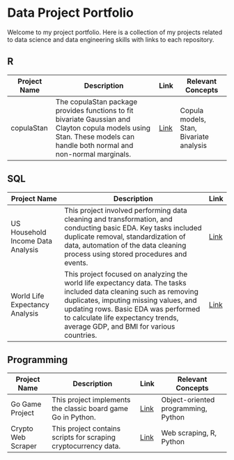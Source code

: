 # Data Project Portfolio

Welcome to my project portfolio. Here is a collection of my projects related to data science and data engineering skills with links to each repository.

## R

| Project Name           | Description                                                                 | Link                                                                                        | Relevant Concepts                        |
|------------------------|-----------------------------------------------------------------------------|---------------------------------------------------------------------------------------------|------------------------------------------|
| copulaStan             | The copulaStan package provides functions to fit bivariate Gaussian and Clayton copula models using Stan. These models can handle both normal and non-normal marginals. | [Link](https://github.com/benlug/copulaStan) | Copula models, Stan, Bivariate analysis |


## SQL

| Project Name                          | Description                                                                                                                                                                                                                                                                                                  | Link                                                                                                                           |
|---------------------------------------|--------------------------------------------------------------------------------------------------------------------------------------------------------------------------------------------------------------------------------------------------------------------------------------------------------------|--------------------------------------------------------------------------------------------------------------------------------|
| US Household Income Data Analysis     | This project involved performing data cleaning and transformation, and conducting basic EDA. Key tasks included duplicate removal, standardization of data, automation of the data cleaning process using stored procedures and events. | [Link](https://github.com/benlug/sql-projects-portfolio/blob/main/US%20Household%20Income%20Analysis/automated_data_cleaning.md) |
| World Life Expectancy Analysis        | This project focused on analyzing the world life expectancy data. The tasks included data cleaning such as removing duplicates, imputing missing values, and updating rows. Basic EDA was performed to calculate life expectancy trends, average GDP, and BMI for various countries. | [Link](https://github.com/benlug/sql-projects-portfolio/blob/main/World%20Life%20Expectancy%20Analysis/world_life_expectancy_sql_data_wrangling.md)|

## Programming

| Project Name           | Description                                                             | Link                                                                                        | Relevant Concepts                        |
|------------------------|-------------------------------------------------------------------------|---------------------------------------------------------------------------------------------|------------------------------------------|
| Go Game Project        | This project implements the classic board game Go in Python.            | [Link](https://github.com/benlug/project-go-game)                                      | Object-oriented programming, Python              |
| Crypto Web Scraper     | This project contains scripts for scraping cryptocurrency data.           | [Link](https://github.com/benlug/crypto-web-scraper/tree/main)                         | Web scraping, R, Python            |




